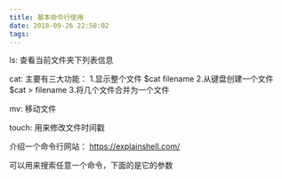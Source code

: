 ```yaml
---
title: 基本命令行使用
date: 2018-09-26 22:50:02
tags:
---
```


ls: 查看当前文件夹下列表信息

cat: 主要有三大功能：  1.显示整个文件 $cat filename 2.从键盘创建一个文件 $cat > filename
						3.将几个文件合并为一个文件	

mv: 移动文件

touch: 用来修改文件时间戳	

介绍一个命令行网站： <a href="explainshell.com">https://explainshell.com/</a>

可以用来搜索任意一个命令，下面的是它的参数		
